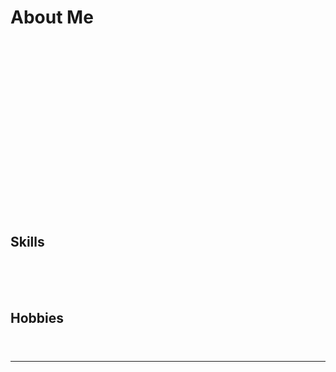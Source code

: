# About Me

<div style="text-align: center; animation: fadeIn 2s ease-in;">
  <img src="https://via.placeholder.com/150" alt="Profile Picture" style="border-radius: 50%; width: 150px; animation: bounce 2s infinite;">
  <h1 style="font-family: Arial, sans-serif; color: #333;">Professorn here!
  <p style="font-family: Arial, sans-serif; color: #555;">Im new to this.</p>
</div>

## Skills
<div style="animation: slideIn 2s ease-in;">
  - **Programming Languages**: New to HTML, CSS and Javascript. Looking forward to C++. 
  - **Frameworks**: React, Django, Flask
  - **Tools**: Git, Docker, VS Code
</div>

## Hobbies
<div style="animation: fadeIn 3s ease-in;">
  - 📚 Reading tech blogs
  - 🎨 Creating digital art
  - 🌱 Gardening
</div>

---

<style>
  @keyframes fadeIn {
    from {
      opacity: 0;
    }
    to {
      opacity: 1;
    }
  }

  @keyframes bounce {
    0%, 100% {
      transform: translateY(0);
    }
    50% {
      transform: translateY(-10px);
    }
  }

  @keyframes slideIn {
    from {
      transform: translateX(-100%);
      opacity: 0;
    }
    to {
      transform: translateX(0);
      opacity: 1;
    }
  }
</style>
